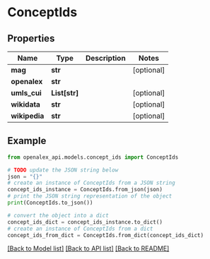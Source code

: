 # ConceptIds


## Properties

Name | Type | Description | Notes
------------ | ------------- | ------------- | -------------
**mag** | **str** |  | [optional] 
**openalex** | **str** |  | 
**umls_cui** | **List[str]** |  | [optional] 
**wikidata** | **str** |  | [optional] 
**wikipedia** | **str** |  | [optional] 

## Example

```python
from openalex_api.models.concept_ids import ConceptIds

# TODO update the JSON string below
json = "{}"
# create an instance of ConceptIds from a JSON string
concept_ids_instance = ConceptIds.from_json(json)
# print the JSON string representation of the object
print(ConceptIds.to_json())

# convert the object into a dict
concept_ids_dict = concept_ids_instance.to_dict()
# create an instance of ConceptIds from a dict
concept_ids_from_dict = ConceptIds.from_dict(concept_ids_dict)
```
[[Back to Model list]](../README.md#documentation-for-models) [[Back to API list]](../README.md#documentation-for-api-endpoints) [[Back to README]](../README.md)


